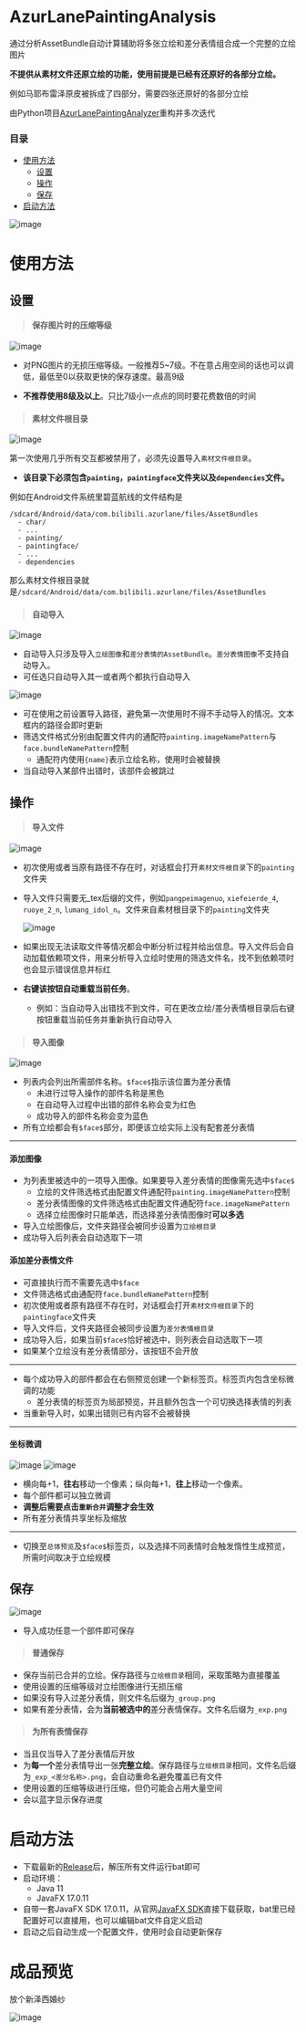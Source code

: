 # AzurLanePaintingAnalysis

通过分析AssetBundle自动计算辅助将多张立绘和差分表情组合成一个完整的立绘图片

**不提供从素材文件还原立绘的功能，使用前提是已经有还原好的各部分立绘。**

例如马耶布雷泽原皮被拆成了四部分，需要四张还原好的各部分立绘

由Python项目[AzurLanePaintingAnalyzer](https://github.com/Deficuet/AzurLanePaintingAnalyzer)重构并多次迭代

### 目录

- [使用方法](#使用方法)
  - [设置](#设置)
  - [操作](#操作)
  - [保存](#保存)
- [启动方法](#启动方法)

![image](https://github.com/Deficuet/AzurLanePaintingAnalysis-Kt/assets/36525579/7437ec70-54c1-4f0f-bc87-7035b61dd923)

# 使用方法

## 设置

> #### 保存图片时的压缩等级

![image](https://github.com/Deficuet/AzurLanePaintingAnalysis-Kt/assets/36525579/95b1cbd6-e383-439f-963a-071f5c840ce6)

- 对PNG图片的无损压缩等级。一般推荐5~7级。不在意占用空间的话也可以调低，最低至0以获取更快的保存速度。最高9级

- **不推荐使用8级及以上**。只比7级小一点点的同时要花费数倍的时间

> #### 素材文件根目录

![image](https://github.com/Deficuet/AzurLanePaintingAnalysis-Kt/assets/36525579/e71218a0-7e41-40f2-baaf-a43b2b25ac40)

第一次使用几乎所有交互都被禁用了，必须先设置导入`素材文件根目录`。

- <b>该目录下必须包含`painting`，`paintingface`文件夹以及`dependencies`文件。</b>

例如在Android文件系统里碧蓝航线的文件结构是
```
/sdcard/Android/data/com.bilibili.azurlane/files/AssetBundles
  - char/
  - ...
  - painting/
  - paintingface/
  - ...
  - dependencies
```
那么素材文件根目录就是`/sdcard/Android/data/com.bilibili.azurlane/files/AssetBundles`

>#### 自动导入

![image](https://github.com/Deficuet/AzurLanePaintingAnalysis-Kt/assets/36525579/a4611dff-0bf8-4229-a8a5-a0c332d185b5)

- 自动导入只涉及导入`立绘图像`和`差分表情的AssetBundle`。`差分表情图像`不支持自动导入。
- 可任选只自动导入其一或者两个都执行自动导入

![image](https://github.com/Deficuet/AzurLanePaintingAnalysis-Kt/assets/36525579/d5edd2a8-d2c8-4eaa-9b52-47d94e77ecac)

- 可在使用之前设置导入路径，避免第一次使用时不得不手动导入的情况。文本框内的路径会即时更新
- 筛选文件格式分别由配置文件内的通配符`painting.imageNamePattern`与`face.bundleNamePattern`控制
  - 通配符内使用`{name}`表示立绘名称，使用时会被替换
- 当自动导入某部件出错时，该部件会被跳过

## 操作
> #### 导入文件

![image](https://github.com/Deficuet/AzurLanePaintingAnalysis-Kt/assets/36525579/89ab7af4-e2da-4031-851d-1bca81560609)

- 初次使用或者当原有路径不存在时，对话框会打开`素材文件根目录`下的`painting`文件夹
- 导入文件只需要无_tex后缀的文件，例如`pangpeimagenuo`, `xiefeierde_4`, `ruoye_2_n`, `lumang_idol_n`。文件来自素材根目录下的`painting`文件夹

  ![image](https://user-images.githubusercontent.com/36525579/163661590-0e1f4415-749e-411e-81f7-5d7475c9ae0b.png)

- 如果出现无法读取文件等情况都会中断分析过程并给出信息。导入文件后会自动加载依赖项文件，用来分析导入立绘时使用的筛选文件名，找不到依赖项时也会显示错误信息并标红
- <b>右键该按钮自动重载当前任务</b>。
  - 例如：当自动导入出错找不到文件，可在更改立绘/差分表情根目录后右键按钮重载当前任务并重新执行自动导入

> #### 导入图像

![image](https://github.com/Deficuet/AzurLanePaintingAnalysis-Kt/assets/36525579/19975069-dc4a-4d20-a0de-626c0d5d48c4)

- 列表内会列出所需部件名称。`$face$`指示该位置为差分表情
  - 未进行过导入操作的部件名称是黑色
  - 在自动导入过程中出错的部件名称会变为红色
  - 成功导入的部件名称会变为蓝色
- 所有立绘都会有`$face$`部分，即便该立绘实际上没有配套差分表情

---

#### 添加图像
- 为列表里被选中的一项导入图像。如果要导入差分表情的图像需先选中`$face$`
  - 立绘的文件筛选格式由配置文件通配符`painting.imageNamePattern`控制
  - 差分表情图像的文件筛选格式由配置文件通配符`face.imageNamePattern`
  - 选择立绘图像时只能单选，而选择差分表情图像时**可以多选**
- 导入立绘图像后，文件夹路径会被同步设置为`立绘根目录`
- 成功导入后列表会自动选取下一项

#### 添加差分表情文件
- 可直接执行而不需要先选中`$face`
- 文件筛选格式由通配符`face.bundleNamePattern`控制
- 初次使用或者原有路径不存在时，对话框会打开`素材文件根目录`下的`paintingface`文件夹
- 导入文件后，文件夹路径会被同步设置为`差分表情根目录`
- 成功导入后，如果当前`$face$`恰好被选中，则列表会自动选取下一项
- 如果某个立绘没有差分表情部分，该按钮不会开放

---

- 每个成功导入的部件都会在右侧预览创建一个新标签页。标签页内包含坐标微调的功能
  - 差分表情的标签页为局部预览，并且额外包含一个可切换选择表情的列表
- 当重新导入时，如果出错则已有内容不会被替换

---

#### 坐标微调
![image](https://github.com/Deficuet/AzurLanePaintingAnalysis-Kt/assets/36525579/d4ba2a0c-5e8f-4b2c-979e-1a58f4998a91)
![image](https://github.com/Deficuet/AzurLanePaintingAnalysis-Kt/assets/36525579/af7bc16e-c117-4e0f-931d-4a0e58140846)

- 横向每+1，**往右**移动一个像素；纵向每+1，**往上**移动一个像素。
- 每个部件都可以独立微调
- <b>调整后需要点击`重新合并`调整才会生效</b>
- 所有差分表情共享坐标及缩放

---

- 切换至`总体预览`及`$face$`标签页，以及选择不同表情时会触发惰性生成预览，所需时间取决于立绘规模

## 保存

![image](https://github.com/Deficuet/AzurLanePaintingAnalysis-Kt/assets/36525579/7ad64647-c3a8-49dc-aa8a-4b07dbb6b213)

- 导入成功任意一个部件即可保存

> #### 普通保存

- 保存当前已合并的立绘。保存路径与`立绘根目录`相同，采取策略为直接覆盖
- 使用设置的压缩等级对立绘图像进行无损压缩
- 如果没有导入过差分表情，则文件名后缀为`_group.png`
- 如果有差分表情，会为**当前被选中的**差分表情保存。文件名后缀为`_exp.png`

> #### 为所有表情保存

- 当且仅当导入了差分表情后开放
- 为**每一个**差分表情导出一张**完整立绘**。保存路径与`立绘根目录`相同，文件名后缀为`_exp_<差分名称>.png`，会自动重命名避免覆盖已有文件
- 使用设置的压缩等级进行压缩，但仍可能会占用大量空间
- 会以蓝字显示保存进度

# 启动方法

- 下载最新的[Release](https://github.com/Deficuet/AzurLanePaintingAnalysis-Kt/releases)后，解压所有文件运行bat即可
- 启动环境：
  - Java 11
  - JavaFX 17.0.11
- 自带一套JavaFX SDK 17.0.11，从官网[JavaFX SDK](https://gluonhq.com/products/javafx/)直接下载获取，bat里已经配置好可以直接用，也可以编辑bat文件自定义启动
- 启动之后自动生成一个配置文件，使用时会自动更新保存

# 成品预览
放个新泽西婚纱

![image](https://github.com/Deficuet/AzurLanePaintingAnalysis-Kt/assets/36525579/f8e53eae-ccd7-4d9c-b37e-791ab80c3868)


